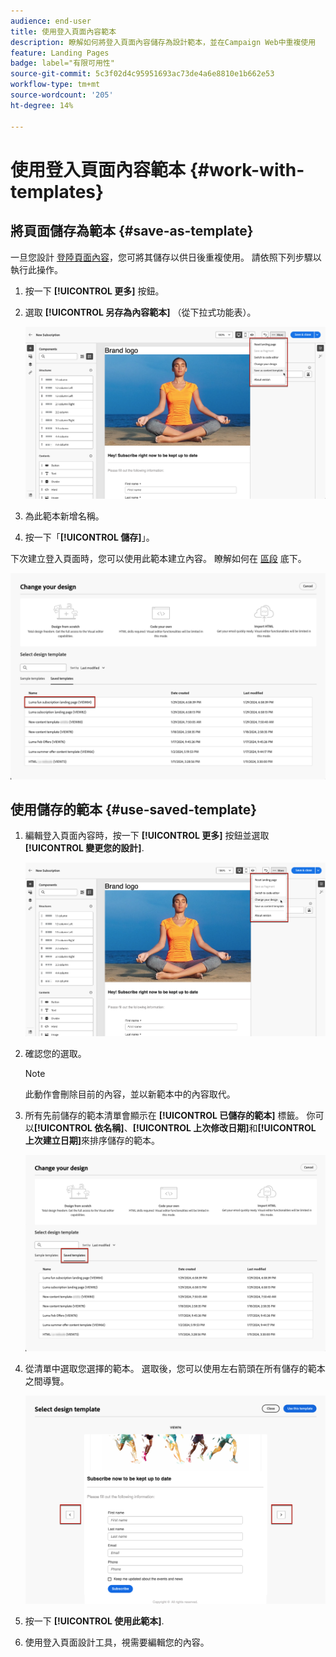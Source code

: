 ```yaml
---
audience: end-user
title: 使用登入頁面內容範本
description: 瞭解如何將登入頁面內容儲存為設計範本，並在Campaign Web中重複使用
feature: Landing Pages
badge: label="有限可用性"
source-git-commit: 5c3f02d4c95951693ac73de4a6e8810e1b662e53
workflow-type: tm+mt
source-wordcount: '205'
ht-degree: 14%

---
```


# 使用登入頁面內容範本 {#work-with-templates}

## 將頁面儲存為範本 {#save-as-template}

一旦您設計 [登陸頁面內容](lp-content.md)，您可將其儲存以供日後重複使用。 請依照下列步驟以執行此操作。

1. 按一下 **[!UICONTROL 更多]** 按鈕。

1. 選取 **[!UICONTROL 另存為內容範本]** （從下拉式功能表）。

   ![](assets/lp-save-as-template.png)

1. 為此範本新增名稱。

1. 按一下「**[!UICONTROL 儲存]**」。

下次建立登入頁面時，您可以使用此範本建立內容。 瞭解如何在 [區段](#use-saved-template) 底下。

![](assets/lp-saved-template.png)

## 使用儲存的範本 {#use-saved-template}

<!--Not for GA?-->

1. 編輯登入頁面內容時，按一下 **[!UICONTROL 更多]** 按鈕並選取 **[!UICONTROL 變更您的設計]**.

   ![](assets/lp-change-your-design.png)

1. 確認您的選取。

   >[!NOTE]
   >
   >此動作會刪除目前的內容，並以新範本中的內容取代。

1. 所有先前儲存的範本清單會顯示在 **[!UICONTROL 已儲存的範本]** 標籤。 你可以&#x200B;**[!UICONTROL 依名稱]**、**[!UICONTROL 上次修改日期]**&#x200B;和&#x200B;**[!UICONTROL 上次建立日期]**&#x200B;來排序儲存的範本。

   ![](assets/lp-saved-templates.png)

1. 從清單中選取您選擇的範本。 選取後，您可以使用左右箭頭在所有儲存的範本之間導覽。

   ![](assets/lp-select-saved-template.png)

1. 按一下 **[!UICONTROL 使用此範本]**.

1. 使用登入頁面設計工具，視需要編輯您的內容。

<!--Primary page templates and subpage templates are managed separately, meaning that you cannot use a primary page template to create a subpage, and vice versa. TBC in Web user interface-->
